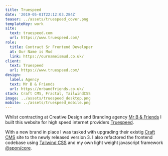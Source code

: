 ```yaml
---
title: Truespeed
date: '2019-05-01T22:12:03.284Z'
teaser: ../assets/truespeed_cover.png
templateKey: work
site:
  text: truespeed.com
  url: https://www.truespeed.com/
role:
  title: Contract Sr Frontend Developer
  at: Our Name is Mud
  link: https://ournameismud.co.uk/
client:
  text: Truespeed
  url: https://www.truespeed.com/
design:
  label: Agency
  text: Mr B & Friends
  url: https://mrbandfriends.co.uk/
stack: Craft CMS, Fractal, TailwindCSS
image: ../assets/truespeed_desktop.png
mobile: ../assets/truespeed_mobile.png
---
```


Whilst contracting at Creative Design and Branding agency [Mr B & Friends](https://mrbandfriends.co.uk/) I built this website for high speed internet providers [Truespeed](https://www.truespeed.com/).

With a new brand in place I was tasked with upgrading their existig [Craft CMS]("https://craftcms.com") site to the newly released version 3. I also refactored the frontend codebase using [Tailwind CSS](https://tailwindcss.com) and my own light weight javascript framework [@spon/core](https://github.com/magicspon/spon-core/tree/v1).
